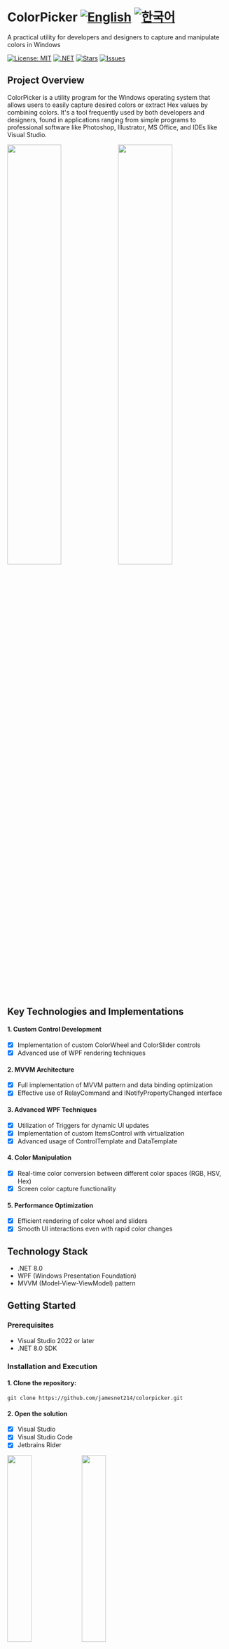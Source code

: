 # ColorPicker [![English](https://img.shields.io/badge/Language-English-blue.svg)](README.md) [![한국어](https://img.shields.io/badge/Language-한국어-red.svg)](README.ko.md)

A practical utility for developers and designers to capture and manipulate colors in Windows

[![License: MIT](https://img.shields.io/badge/License-MIT-yellow.svg)](https://opensource.org/licenses/MIT)
[![.NET](https://img.shields.io/badge/.NET-8.0-blue.svg)](https://dotnet.microsoft.com/download)
[![Stars](https://img.shields.io/github/stars/jamesnet214/colorpicker.svg)](https://github.com/jamesnet214/colorpicker/stargazers)
[![Issues](https://img.shields.io/github/issues/jamesnet214/colorpicker.svg)](https://github.com/jamesnet214/colorpicker/issues)

## Project Overview
ColorPicker is a utility program for the Windows operating system that allows users to easily capture desired colors or extract Hex values by combining colors. It's a tool frequently used by both developers and designers, found in applications ranging from simple programs to professional software like Photoshop, Illustrator, MS Office, and IDEs like Visual Studio.

<img src="https://github.com/user-attachments/assets/37891327-e967-445e-b2ec-2bc9885b254e" width="49.5%"/>
<img src="https://github.com/user-attachments/assets/37891327-e967-445e-b2ec-2bc9885b254e" width="49.5%"/>

## Key Technologies and Implementations
#### 1. Custom Control Development
- [x] Implementation of custom ColorWheel and ColorSlider controls
- [x] Advanced use of WPF rendering techniques

#### 2. MVVM Architecture
- [x] Full implementation of MVVM pattern and data binding optimization
- [x] Effective use of RelayCommand and INotifyPropertyChanged interface

#### 3. Advanced WPF Techniques
- [x] Utilization of Triggers for dynamic UI updates
- [x] Implementation of custom ItemsControl with virtualization
- [x] Advanced usage of ControlTemplate and DataTemplate

#### 4. Color Manipulation
- [x] Real-time color conversion between different color spaces (RGB, HSV, Hex)
- [x] Screen color capture functionality

#### 5. Performance Optimization
- [x] Efficient rendering of color wheel and sliders
- [x] Smooth UI interactions even with rapid color changes

## Technology Stack
- .NET 8.0
- WPF (Windows Presentation Foundation)
- MVVM (Model-View-ViewModel) pattern

## Getting Started
### Prerequisites
- Visual Studio 2022 or later
- .NET 8.0 SDK

### Installation and Execution
#### 1. Clone the repository:
```
git clone https://github.com/jamesnet214/colorpicker.git
```
#### 2. Open the solution
- [x] Visual Studio
- [x] Visual Studio Code
- [x] Jetbrains Rider

<img src="https://github.com/user-attachments/assets/af70f422-7057-4e77-a54d-042ee8358d2a" width="33%"/>
<img src="https://github.com/user-attachments/assets/e4feaa10-a107-4b58-8d13-1d8be620ec62" width="33%"/>
<img src="https://github.com/user-attachments/assets/5ff487f6-55e4-43e1-9abf-f8d419ee6943" width="33%"/>

#### 3. Build and Run
- [x] Windows 11 recommended

## Usage
1. Launch the ColorPicker application
2. Use the color wheel or sliders to select a color
3. Capture colors from your screen using the eyedropper tool
4. View and copy the Hex, RGB, or HSV values of the selected color

## Contributing
If you'd like to contribute to improving the project, please send a Pull Request. All forms of contribution are welcome!

## License
This project is distributed under the MIT license. For more details, please refer to the [LICENSE](https://github.com/jamesnet214/colorpicker/blob/main/LICENSE) file.

## Contact
- Website: https://jamesnet.dev
- Email: james@jamesnet.dev, vickyqu115@hotmail.com

Explore color manipulation techniques and apply them to your projects with ColorPicker!
